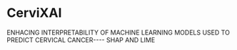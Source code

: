 # CerviXAI
ENHACING INTERPRETABILITY OF MACHINE LEARNING MODELS USED TO PREDICT CERVICAL CANCER---- SHAP AND LIME
